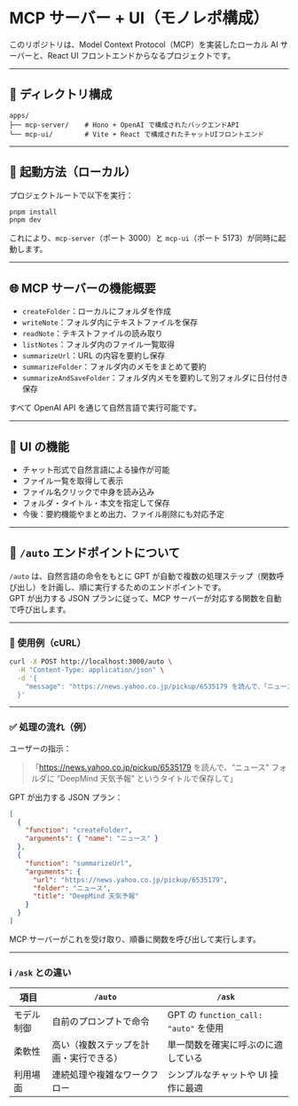 # MCP サーバー + UI（モノレポ構成）

このリポジトリは、Model Context Protocol（MCP）を実装したローカル AI サーバーと、React UI フロントエンドからなるプロジェクトです。

---

## 📁 ディレクトリ構成

```
apps/
├── mcp-server/    # Hono + OpenAI で構成されたバックエンドAPI
└── mcp-ui/        # Vite + React で構成されたチャットUIフロントエンド
```

---

## 🚀 起動方法（ローカル）

プロジェクトルートで以下を実行：

```bash
pnpm install
pnpm dev
```

これにより、`mcp-server`（ポート 3000）と `mcp-ui`（ポート 5173）が同時に起動します。

---

## 🌐 MCP サーバーの機能概要

- `createFolder`：ローカルにフォルダを作成
- `writeNote`：フォルダ内にテキストファイルを保存
- `readNote`：テキストファイルの読み取り
- `listNotes`：フォルダ内のファイル一覧取得
- `summarizeUrl`：URL の内容を要約し保存
- `summarizeFolder`：フォルダ内のメモをまとめて要約
- `summarizeAndSaveFolder`：フォルダ内メモを要約して別フォルダに日付付き保存

すべて OpenAI API を通じて自然言語で実行可能です。

---

## 🧠 UI の機能

- チャット形式で自然言語による操作が可能
- ファイル一覧を取得して表示
- ファイル名クリックで中身を読み込み
- フォルダ・タイトル・本文を指定して保存
- 今後：要約機能やまとめ出力、ファイル削除にも対応予定

---

## 🔁 `/auto` エンドポイントについて

`/auto` は、自然言語の命令をもとに GPT が自動で複数の処理ステップ（関数呼び出し）を計画し、順に実行するためのエンドポイントです。  
GPT が出力する JSON プランに従って、MCP サーバーが対応する関数を自動で呼び出します。

---

### 📡 使用例（cURL）

```bash
curl -X POST http://localhost:3000/auto \
  -H "Content-Type: application/json" \
  -d '{
    "message": "https://news.yahoo.co.jp/pickup/6535179 を読んで、「ニュース」フォルダに保存してください。タイトルは DeepMind 天気予報 にしてください。"
  }'
```

---

### ✅ 処理の流れ（例）

ユーザーの指示：

> 「https://news.yahoo.co.jp/pickup/6535179 を読んで、“ニュース” フォルダに “DeepMind 天気予報” というタイトルで保存して」

GPT が出力する JSON プラン：

```json
[
  {
    "function": "createFolder",
    "arguments": { "name": "ニュース" }
  },
  {
    "function": "summarizeUrl",
    "arguments": {
      "url": "https://news.yahoo.co.jp/pickup/6535179",
      "folder": "ニュース",
      "title": "DeepMind 天気予報"
    }
  }
]
```

MCP サーバーがこれを受け取り、順番に関数を呼び出して実行します。

---

### ℹ️ `/ask` との違い

| 項目       | `/auto`                                | `/ask`                                |
| ---------- | -------------------------------------- | ------------------------------------- |
| モデル制御 | 自前のプロンプトで命令                 | GPT の `function_call: "auto"` を使用 |
| 柔軟性     | 高い（複数ステップを計画・実行できる） | 単一関数を確実に呼ぶのに適している    |
| 利用場面   | 連続処理や複雑なワークフロー           | シンプルなチャットや UI 操作に最適    |
